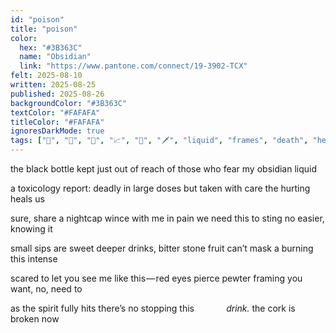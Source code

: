 ```yaml
---
id: "poison"
title: "poison"
color:
  hex: "#3B363C"
  name: "Obsidian"
  link: "https://www.pantone.com/connect/19-3902-TCX"
felt: 2025-08-10
written: 2025-08-25
published: 2025-08-26
backgroundColor: "#3B363C"
textColor: "#FAFAFA"
titleColor: "#FAFAFA"
ignoresDarkMode: true
tags: ["💛", "💙", "🧡", "📈", "🌿", "🗡️", "liquid", "frames", "death", "healing", "medicine","pain","drinks","red","black","metal","spirits","love","fear","burns"]
---
```


the black bottle kept
just out of reach
of those who fear
my obsidian liquid

a toxicology report:
deadly in large doses
but taken with care
the hurting heals us

sure, share a nightcap
wince with me in pain
we need this to sting
no easier, knowing it

small sips are sweet
deeper drinks, bitter
stone fruit can’t mask
a burning this intense

scared to let you see
me like this — red eyes
pierce pewter framing
you want, no, need to

as the spirit fully hits
there’s no stopping this
            *drink.*
the cork is broken now